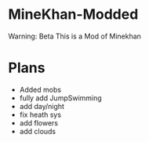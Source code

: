 # MineKhan-Modded
Warning: Beta
This is a Mod of Minekhan

# Plans

 - Added mobs
 - fully add JumpSwimming
 - add day/night
 - fix heath sys
 - add flowers
 - add clouds
